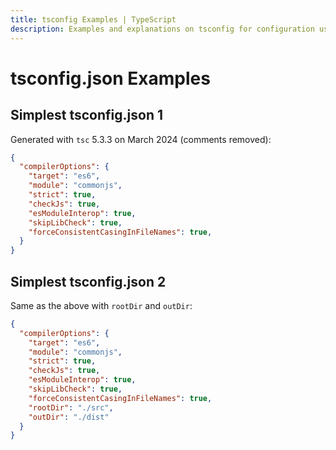 ```yaml
---
title: tsconfig Examples | TypeScript
description: Examples and explanations on tsconfig for configuration use cases.
---
```


# tsconfig.json Examples

## Simplest tsconfig.json 1

Generated with `tsc` 5.3.3 on March 2024 (comments removed):

```json
{
  "compilerOptions": {
    "target": "es6",
    "module": "commonjs",
    "strict": true,
    "checkJs": true,
    "esModuleInterop": true,
    "skipLibCheck": true,
    "forceConsistentCasingInFileNames": true,
  }
}
```

## Simplest tsconfig.json 2

Same as the above with `rootDir` and `outDir`:

```json
{
  "compilerOptions": {
    "target": "es6",
    "module": "commonjs",
    "strict": true,
    "checkJs": true,
    "esModuleInterop": true,
    "skipLibCheck": true,
    "forceConsistentCasingInFileNames": true,
    "rootDir": "./src",
    "outDir": "./dist"
  }
}
```
